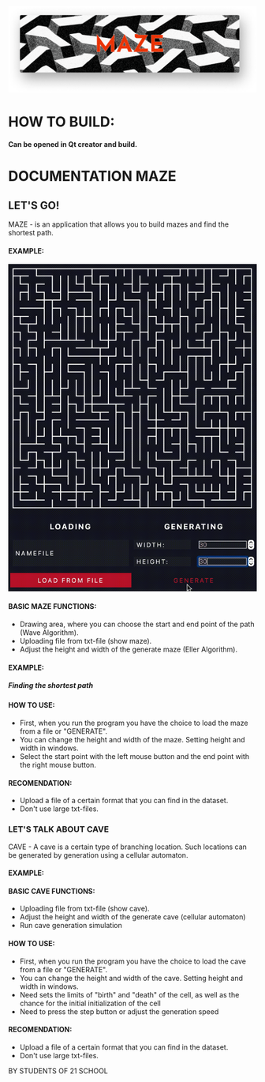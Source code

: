![](src/manual/image/main.png)

HOW TO BUILD:
=============================
#### Can be opened in Qt creator and build.

# **DOCUMENTATION MAZE**
## **LET'S GO!**
MAZE - is an application that allows you to build mazes and find the shortest path.
#### **EXAMPLE:**
![](src/manual/image/example_maze.gif)
#### **BASIC MAZE FUNCTIONS:**
- Drawing area, where you can choose the start and end point of the path (Wave Algorithm).
- Uploading file from txt-file (show maze).
- Adjust the height and width of the generate maze (Eller Algorithm).
#### **EXAMPLE:**

##### **Finding the shortest path**
#### **HOW TO USE:**
- First, when you run the program you have the choice to load the maze from a file or "GENERATE".
- You can change the height and width of the maze. Setting height and width in windows.
- Select the start point with the left mouse button and the end point with the right mouse button.
#### **RECOMENDATION:**
- Upload a file of a certain format that you can find in the dataset.
- Don't use large txt-files.
### **LET'S TALK ABOUT CAVE**
CAVE - A cave is a certain type of branching location. Such locations can be generated by generation using a cellular automaton.
#### **EXAMPLE:**

#### **BASIC CAVE FUNCTIONS:**
- Uploading file from txt-file (show cave).
- Adjust the height and width of the generate cave (cellular automaton)
- Run сave generation simulation
#### **HOW TO USE:**
- First, when you run the program you have the choice to load the cave from a file or "GENERATE".
- You can change the height and width of the cave. Setting height and width in windows.
- Need sets the limits of "birth" and "death" of the cell, as well as the chance for the initial initialization of the cell
- Need to press the step button or adjust the generation speed
#### **RECOMENDATION:**
- Upload a file of a certain format that you can find in the dataset.
- Don't use large txt-files.

BY STUDENTS OF 21 SCHOOL
